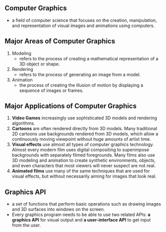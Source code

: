 ## Computer Graphics
- a field of computer science that focuses on the creation, manipulation, and representation of visual images and animations using computers.

## Major Areas of Computer Graphics
1. Modeling
   - refers to the process of creating a mathematical representation of a 3D object or shape.
2. Rendering
   - refers to the process of generating an image from a model.
3. Animation
   - the process of creating the illusion of motion by displaying a sequence of images or frames.

## Major Applications of Computer Graphics
1. **Video Games** increasingly use sophisticated 3D models and rendering algorithms.
2. **Cartoons** are often rendered directly from 3D models. Many traditional 2D cartoons use backgrounds rendered from 3D models, which allow a continuously moving viewpoint without huge amounts of artist time.
3. **Visual effects** use almost all types of computer graphics technology. Almost every modern film uses digital compositing to superimpose backgrounds with separately filmed foregrounds. Many films also use 3D modeling and animation to create synthetic environments, objects, and even characters that most viewers will never suspect are not real.
4. **Animated films** use many of the same techniques that are used for visual effects, but without necessarily aiming for images that look real.

## Graphics API
- a set of functions that perform basic operations such as drawing images and 3D surfaces into windows on the screen.
- Every graphics program needs to be able to use two related APIs: **a graphics API** for visual output and **a user-interface API** to get input from the user.
